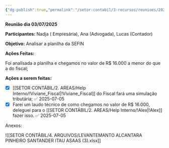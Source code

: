 ```yaml
---
{"dg-publish":true,"permalink":"/setor-contabil/3-recursos/reunioes/202507031751-reuniao-nadja/","dgPassFrontmatter":true,"created":"2025-07-03T17:51:52.167-03:00","updated":"2025-07-05T14:23:20.127-03:00"}
---
```


**Reunião dia 03/07/2025**

**Participantes:** Nadja ( Empresária), Ana (Advogada), Lucas (Contador)

**Objetivo:** Analisar a planilha da SEFIN

**Ações Feitas:**

Foi analisada a planilha e chegamos no valor de R$ 16.000 a menor do que a do fiscal;


**Ações a serem feitas:**

- [x] [[SETOR CONTÁBIL/2. AREAS/Help Interno/!Viviane_Fiscal\|!Viviane_Fiscal]] do Fiscal fará uma simulação tributária; ✅ 2025-07-05
- [x] Farei um laudo técnico de como chegamos no valor de R$ 16.000, deleguei para o [[SETOR CONTÁBIL/2. AREAS/Help Interno/!Alex\|!Alex]] fazer isso. ✅ 2025-07-05

Anexos:

![[SETOR CONTÁBIL/4. ARQUIVOS/LEVANTEMANTO ALCANTARA PINHEIRO SANTANDER ITAU ASAAS (3).xlsx]]

